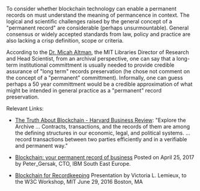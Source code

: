 To consider whether blockchain technology can enable a permanent records on must understand the meaning of permancence in context.  The logical and scientific challenges raised by the general concept of a "permanent record" are considerable (perhaps unsurmountable). General consensus or widely accepted standards from law, policy and practice are also lacking a crisp definition, scope or criteria.

According to the [Dr. Micah Altman](http://informatics.mit.edu), the MIT Libraries Director of Research and Head Scientist, from an archival perspective, one can say that a long-term institutional committment is usually needed to provide credible assurance of "long term" records preservation (he chose not comment on the concept of a "permanent" committment).  Informally, one can guess perhaps a 50 year committment would be a credible approximation of what might be intended in general practice as a "permanent" record preservation.

Relevant Links:

* [The Truth About Blockchain - Harvard Business Review](https://hbr.org/2017/01/the-truth-about-blockchain): 
"Explore the Archive ... Contracts, transactions, and the records of them are among the defining structures in our economic, legal, and political systems. ... record transactions between two parties efficiently and in a verifiable and permanent way."

* [Blockchain: your permanent record of business](https://www.ibm.com/blogs/southeast-europe/blockchain-permanent-record-business) Posted on April 25, 2017 by Peter_Gersak, CTO, IBM South East Europe.

* [Blockchain for Recordkeeping](https://www.w3.org/2016/04/blockchain-workshop/slides/Lemieux-Blockchain_for_Recordkeeping.pdf) Presentation by Victoria L. Lemieux, to the W3C Workshop, MIT June 29, 2016 Boston, MA 





